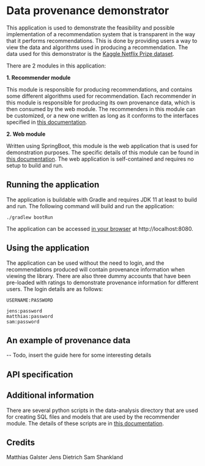 # Data provenance demonstrator 
This application is used to demonstrate the feasibility and possible implementation of a recommendation system that is
transparent in the way that it performs recommendations. This is done by providing users a way to view the data and 
algorithms used in producing a recommendation. The data used for this demonstrator is the [Kaggle Netflix Prize dataset](https://www.kaggle.com/netflix-inc/netflix-prize-data).
 
 There are 2 modules in this application:

**1. Recommender module**

This module is responsible for producing recommendations, and contains some different algorithms used for recommendation.
Each recommender in this module is responsible for producing its own provenance data, which is then consumed by the web
module. The recommenders in this module can be customized, or a new one written as long as it conforms to the interfaces
specified in [this documentation](recommender/README.md).

**2. Web module**

Written using SpringBoot, this module is the web application that is used for demonstration purposes. The specific 
details of this module can be found in [this documentation](web/README.md). The web application is self-contained and 
requires no setup to build and run.


## Running the application
The application is buildable with Gradle and requires JDK 11 at least to build and run. The following command will build
and run the application:

```./gradlew bootRun```

The application can be accessed [in your browser](http://localhost:8080) at http://localhost:8080.


## Using the application
The application can be used without the need to login, and the recommendations produced will contain provenance 
information when viewing the library. There are also three dummy accounts that have been pre-loaded with ratings to 
demonstrate provenance information for different users. The login details are as follows:
```
USERNAME:PASSWORD

jens:password
matthias:password
sam:password
```

## An example of provenance data
-- Todo, insert the guide here for some interesting details


## API specification

## Additional information
There are several python scripts in the data-analysis directory that are used for creating SQL files and models that
are used by the recommender module. The details of these scripts are in [this documentation](data-analysis/README.md).


## Credits
Matthias Galster
Jens Dietrich
Sam Shankland